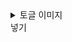 <details><summary>토글 이미지<br>넣기</summary>  
  
  -23123132102202020220  
ㅋㅋㅋㅋㅋㅋㅋㅋㅋㅋㅋㅋㅋ  
ㄸㄸㄸㄸㄸㄸㄸㄸㄸㄸㄸㄸㄸ  
ㄴㄴㄴㄴㄴㄴㄴㄴㄴㄴㄴㄴㄴ  
1. ㄴㅁㄹㄴㅇㅁㄹㄴ  
   1. 11111111111111111  
      1. 333333333333333333  
         1. 4444444444444444  
   1. 22222222222222222  
1. ㄴㅇㄹㅇㄴㄹㄴㅇㄹㄴㅇ  
1. ㄴㄹㄴㅇㄹㄴ  
  
ㄴㄹㅇㄴㄹㅇㄴㄹㅇㄴㄹ  
![IMAGE](https://raw.githubusercontent.com/nogi-bot/resources/main/superpil0220/images/39f1cee8-b516-4d20-a2c9-0d0c5db4d925-demo_image.jpg)  
아래는 테이블  
|1<br>`코드`|2<br><ins>_**ㅋㅋㅋㅋ**_</ins>|  
|:---|:---|
|3<br>하하하하하하하하핳|4|  
|5|6ㄴㄹㄴㅁㄹㅁㄴㅇ|  
</details>  

